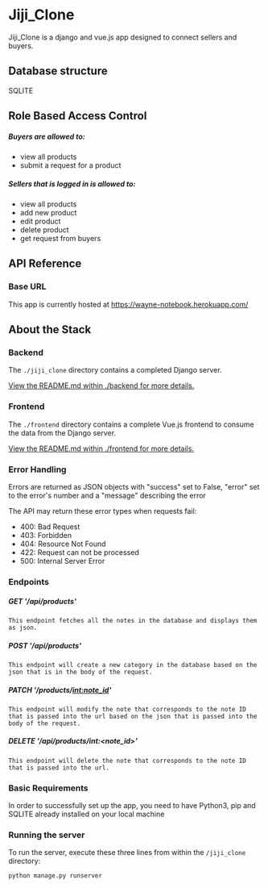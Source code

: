 # Jiji_Clone

Jiji_Clone is a django and vue.js app designed to connect sellers and buyers.

## Database structure

SQLITE

## Role Based Access Control

##### Buyers are allowed to:
- view all products
- submit a request for a product


##### Sellers that is logged in is allowed to:
- view all products
- add new product
- edit product
- delete product
- get request from buyers

## API Reference

### Base URL
This app is currently hosted at https://wayne-notebook.herokuapp.com/ 

## About the Stack

### Backend

The `./jiji_clone` directory contains a completed Django server.

[View the README.md within ./backend for more details.](./jiji_clone/README.md)

### Frontend

The `./frontend` directory contains a complete Vue.js frontend to consume the data from the Django server.

[View the README.md within ./frontend for more details.](./frontend/README.md)


### Error Handling
Errors are returned as JSON objects with "success" set to False, "error" set to the error's number and a "message" describing the error

The API may return these error types when requests fail:
- 400: Bad Request
- 403: Forbidden
- 404: Resource Not Found
- 422: Request can not be processed
- 500: Internal Server Error

### Endpoints
##### GET  '/api/products'
    This endpoint fetches all the notes in the database and displays them as json.


##### POST '/api/products'
    This endpoint will create a new category in the database based on the json that is in the body of the request.

##### PATCH  '/products/<int:note_id>'
    This endpoint will modify the note that corresponds to the note ID that is passed into the url based on the json that is passed into the body of the request.


##### DELETE  '/api/products/int:<note_id>'
    This endpoint will delete the note that corresponds to the note ID that is passed into the url.


### Basic Requirements

In order to successfully set up the app, you need to have Python3, pip and SQLITE already installed on your local machine


### Running the server

To run the server, execute these three lines from within the `/jiji_clone` directory:
```bash
python manage.py runserver
```